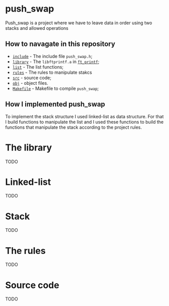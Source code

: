 
# push_swap

Push_swap is a project where we have to leave data in order using two stacks and allowed operations

## How to navagate in this repository

- [`include`](./include/) - The include file `push_swap.h`;
- [`library`](./library/) - The `libftprintf.a`
in [`ft_printf`](./library/ft_printf/);
- [`list`](./list/) - The list functions;
- [`rules`](./rules/) - The rules to manipulate stakcs
- [`src`](./src/) - source code;
- [`obj`](./obj/) - object files.
- [`Makefile`](./Makefile) - Makefile to compile `push_swap`;

## How I implemented push_swap

To implement the stack structure I used linked-list as data structure.
For that I build functions to manipulate the list and I used these functions
to build the functions that manipulate the stack according to the project rules.

# The library

TODO

# Linked-list

TODO

# Stack

TODO

# The rules

TODO

# Source code

TODO
